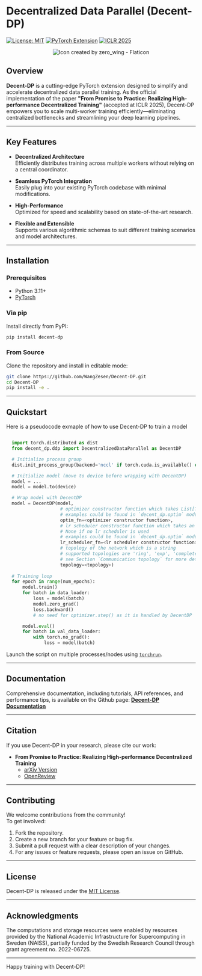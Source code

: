 # Decentralized Data Parallel (Decent-DP)

[![License: MIT](https://img.shields.io/badge/License-MIT-blue.svg)](LICENSE)
[![PyTorch Extension](https://img.shields.io/badge/PyTorch-Extension-brightgreen.svg)](https://pytorch.org/)
[![ICLR 2025](https://img.shields.io/badge/ICLR-2025-ff69b4.svg)](https://iclr.cc/)

<p align="center">
  <img src="./doc/source/_static/icon-light.png" alt="Icon created by zero_wing - Flaticon"/>
</p>


## Overview

**Decent-DP** is a cutting-edge PyTorch extension designed to simplify and accelerate decentralized data parallel training. As the official implementation of the paper **"From Promise to Practice: Realizing High-performance Decentralized Training"** (accepted at ICLR 2025), Decent-DP empowers you to scale multi-worker training efficiently—eliminating centralized bottlenecks and streamlining your deep learning pipelines.

---

## Key Features

- **Decentralized Architecture**  
  Efficiently distributes training across multiple workers without relying on a central coordinator.

- **Seamless PyTorch Integration**  
  Easily plug into your existing PyTorch codebase with minimal modifications.

- **High-Performance**  
  Optimized for speed and scalability based on state-of-the-art research.

- **Flexible and Extensible**  
  Supports various algorithmic schemas to suit different training scenarios and model architectures.

---

## Installation

### Prerequisites

- Python 3.11+
- [PyTorch](https://pytorch.org/)

### Via pip

Install directly from PyPI:

```bash
pip install decent-dp
```

### From Source

Clone the repository and install in editable mode:

```bash
git clone https://github.com/WangZesen/Decent-DP.git
cd Decent-DP
pip install -e .
```

---

## Quickstart

Here is a pseudocode exmaple of how to use Decent-DP to train a model

```python

  import torch.distributed as dist
  from decent_dp.ddp import DecentralizedDataParallel as DecentDP

  # Initialize process group
  dist.init_process_group(backend='nccl' if torch.cuda.is_available() else 'gloo', init_method='env://')

  # Initialize model (move to device before wrapping with DecentDP)
  model = ...
  model = model.to(device)

  # Wrap model with DecentDP
  model = DecentDP(model,
                    # optimizer constructor function which takes List[Tuple[str, Tensor]] as input and returns an optimizer
                    # examples could be found in `decent_dp.optim` module
                    optim_fn=<optimizer constructor function>,
                    # lr scheduler constructor function which takes an optimizer as input and returns a lr scheduler.
                    # None if no lr scheduler is used
                    # examples could be found in `decent_dp.optim` module
                    lr_scheduler_fn=<lr scheduler constructor function>,
                    # topology of the network which is a string
                    # supported topologies are 'ring', 'exp', 'complete', 'alternating-exp-ring'
                    # see Section `Communication topology` for more details
                    topology=<topology>)
  
  # Training loop
  for epoch in range(num_epochs):
      model.train()
      for batch in data_loader:
          loss = model(batch)
          model.zero_grad()
          loss.backward()
          # no need for optimizer.step() as it is handled by DecentDP

      model.eval()
      for batch in val_data_loader:
          with torch.no_grad():
              loss = model(batch)
```

Launch the script on multiple processes/nodes using [`torchrun`](https://pytorch.org/docs/stable/elastic/run.html).

---

## Documentation

Comprehensive documentation, including tutorials, API references, and performance tips, is available on the Github page: **[Decent-DP Documentation](https://wangzesen.github.io/Decent-DP)**

---

## Citation

If you use Decent-DP in your research, please cite our work:

- **From Promise to Practice: Realizing High-performance Decentralized Training**  
  - [arXiv Version](https://arxiv.org/abs/2410.11998)  
  - [OpenReview](https://openreview.net/forum?id=lo3nlFHOft)

---

## Contributing

We welcome contributions from the community!  
To get involved:

1. Fork the repository.
2. Create a new branch for your feature or bug fix.
3. Submit a pull request with a clear description of your changes.
4. For any issues or feature requests, please open an issue on GitHub.

---

## License

Decent-DP is released under the [MIT License](LICENSE).

---

## Acknowledgments

The computations and storage resources were enabled by resources provided by the National Academic Infrastructure for Supercomputing in Sweden (NAISS), partially funded by the Swedish Research Council through grant agreement no. 2022-06725.

---

Happy training with Decent-DP!

